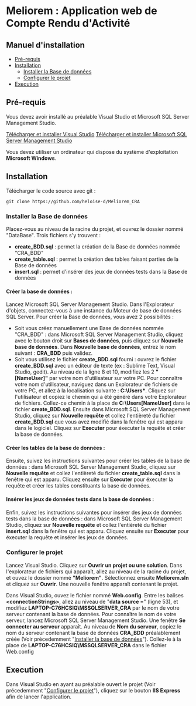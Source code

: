 # Meliorem : Application web de Compte Rendu d'Activité

## Manuel d'installation
- [Pré-requis](#pré-requis)
- [Installation](#installation)
  * [Installer la Base de données](#Installer-la-Base-de-données)
  * [Configurer le projet](#Configurer-le-projet)
- [Execution](#execution)

## Pré-requis

Vous devez avoir installé au préalable Visual Studio et Microsoft SQL Server Management Studio.

[Télécharger et installer Visual Studio](https://visualstudio.microsoft.com/fr/)
[Télécharger et installer Microsoft SQL Server Management Studio](https://docs.microsoft.com/fr-fr/sql/ssms/download-sql-server-management-studio-ssms?view=sql-server-ver15)

Vous devez utiliser un ordinateur qui dispose du système d'exploitation **Microsoft Windows**.


## Installation
Télécharger le code source avec git : 
```text
git clone https://github.com/heloise-d/Meliorem_CRA
```

### Installer la Base de données

Placez-vous au niveau de la racine du projet, et ouvrez le dossier nommé "DataBase". Trois fichiers s'y trouvent :
- **create_BDD.sql** : permet la création de la Base de données nommée "CRA_BDD"
- **create_table.sql** : permet la création des tables faisant parties de la Base de données
- **insert.sql** : permet d'insérer des jeux de données tests dans la Base de données

#### Créer la base de données :
Lancez Microsoft SQL Server Management Studio. Dans l'Explorateur d'objets, connectez-vous à une instance du Moteur de base de données SQL Server.
Pour créer la Base de données, vous avez 2 possibilités :
- Soit vous créez manuellement une Base de données nommée "CRA_BDD" : dans Microsoft SQL Server Management Studio, cliquez avec le bouton droit sur **Bases de données**, puis cliquez sur **Nouvelle base de données**. Dans **Nouvelle base de données**, entrez le nom suivant : **CRA_BDD** puis validez.
- Soit vous utilisez le fichier **create_BDD.sql** fourni : ouvrez le fichier **create_BDD.sql** avec un éditeur de texte (ex : Sublime Text, Visual Studio, gedit). Au niveau de la ligne 8 et 10, modifiez les 2 **"[NameUser]"** par votre nom d'utilisateur sur votre PC. Pour connaître votre nom d'utilisateur, naviguez dans un Explorateur de fichiers de votre PC, et allez à la localisation suivante : **C:\Users\***. Cliquez sur l'utilisateur et copiez le chemin qui a été généré dans votre Explorateur de fichiers. Collez-ce chemin à la place de **C:\Users\[NameUser]** dans le fichier **create_BDD.sql**. Ensuite dans Microsoft SQL Server Management Studio, cliquez sur **Nouvelle requête** et collez l'entièreté du fichier **create_BDD.sql** que vous avez modifié dans la fenêtre qui est apparu dans le logiciel. Cliquez sur **Executer** pour éxecuter la requête et créer la base de données.

#### Créer les tables de la base de données :
Ensuite, suivez les instructions suivantes pour créer les tables de la base de données : dans Microsoft SQL Server Management Studio, cliquez sur **Nouvelle requête** et collez l'entièreté du fichier **create_table.sql** dans la fenêtre qui est apparu. Cliquez ensuite sur **Executer** pour éxecuter la requête et créer les tables constituants la base de données.

#### Insérer les jeux de données tests dans la base de données :
Enfin, suivez les instructions suivantes pour insérer des jeux de données tests dans la base de données : dans Microsoft SQL Server Management Studio, cliquez sur **Nouvelle requête** et collez l'entièreté du fichier **insert.sql** dans la fenêtre qui est apparu. Cliquez ensuite sur **Executer** pour éxecuter la requête et insérer les jeux de données.


### Configurer le projet

Lancez Visual Studio. Cliquez sur **Ouvrir un projet ou une solution**. Dans l'explorateur de fichiers qui apparaît, allez au niveau de la racine du projet, et ouvez le dossier nommé **"Meliorem"**. Sélectionnez ensuite **Meliorem.sln** et cliquez sur **Ouvrir**. Une nouvelle fenêtre apparaît contenant le projet. 

Dans Visual Studio, ouvez le fichier nommé **Web.config**. Entre les balises **\<connectionStrings>**, allez au niveau de "**data source =**" (ligne 53), et modifiez **LAPTOP-C76HCSIQ\MSSQLSERVER_CRA** par le nom de votre serveur contenant la base de données.
Pour connaître le nom de votre serveur, lancez Microsoft SQL Server Management Studio. Une fenêtre **Se connecter au serveur** apparaît. Au niveau de **Nom du serveur**, copiez le nom du serveur contenant la base de données **CRA_BDD** préalablement créée (Voir précedemment "[Installer la base de données](#Installer-la-Base-de-données)"). Collez-le à la place de **LAPTOP-C76HCSIQ\MSSQLSERVER_CRA** dans le fichier Web.config


## Execution
Dans Visual Studio en ayant au préalable ouvert le projet (Voir précedemment "[Configurer le projet](#configurer-le-projet)"), cliquez sur le bouton **IIS Express** afin de lancer l'application.


